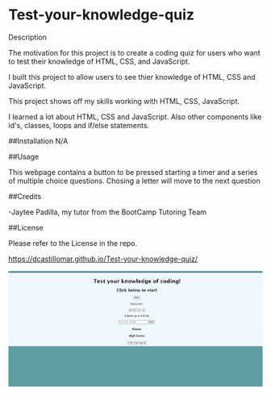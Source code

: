 # Test-your-knowledge-quiz

Description

The motivation for this project is to create a coding quiz for users who want to test their knowledge of HTML, CSS, and JavaScript.

I built this project to allow users to see thier knowledge of HTML, CSS and JavaScript.

This project shows off my skills working with HTML, CSS, JavaScript.

I learned a lot about HTML, CSS and JavaScript. Also other components like id's, classes, loops and if/else statements.

##Installation N/A

##Usage

This webpage contains a button to be pressed starting a timer and a series of multiple choice questions. Chosing a letter will move to the next question

##Credits

-Jaytee Padilla, my tutor from the BootCamp Tutoring Team


##License

Please refer to the License in the repo.

https://dcastillomar.github.io/Test-your-knowledge-quiz/

![Alt text](assets/Screenshot%202023-04-13%20232953.png)
